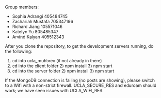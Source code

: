 Group members: 
- Sophia Adrangi 405484745
- Zachariah Mustafa 705347196
- Richard Jiang 105571046
- Katelyn Yu 805485347
- Arvind Kalyan 405512343

After you clone the repository, to get the development servers running, do the following:

1.  cd into ucla_muhbrex (if not already in there) 
2.  cd into the client folder 2) npm install 3) npm start
3.  cd into the server folder 2) npm install 3) npm start

If the MongoDB connection is failing (no posts are showing), please switch to a Wifi with a non-strict firewall. UCLA_SECURE_RES and eduroam should work; we have seen 
issues with UCLA_WIFI_RES
